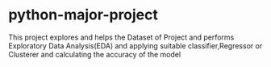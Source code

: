 # python-major-project
This project explores and helps the Dataset of Project and performs
Exploratory Data Analysis(EDA) and applying suitable
classifier,Regressor or Clusterer and calculating the accuracy of the
model
